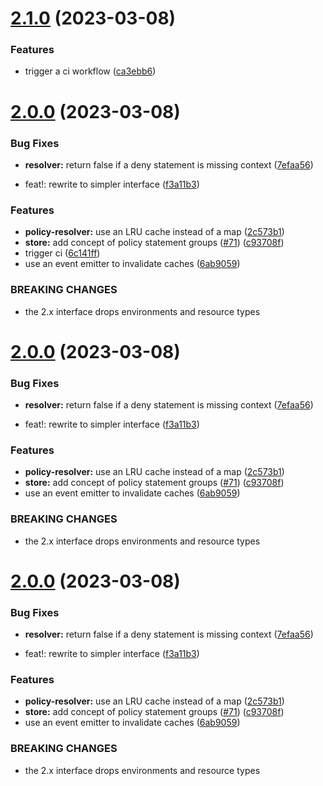 # [2.1.0](https://github.com/freakyfelt/could-could/compare/v2.0.0...v2.1.0) (2023-03-08)


### Features

* trigger a ci workflow ([ca3ebb6](https://github.com/freakyfelt/could-could/commit/ca3ebb61f2f87afd4abed4fe8b32d2158cceaeb8))

# [2.0.0](https://github.com/freakyfelt/could-could/compare/v1.0.0...v2.0.0) (2023-03-08)


### Bug Fixes

* **resolver:** return false if a deny statement is missing context ([7efaa56](https://github.com/freakyfelt/could-could/commit/7efaa56dc01e0cd35d540a6aabeb3e42f74bc880))


* feat!: rewrite to simpler interface ([f3a11b3](https://github.com/freakyfelt/could-could/commit/f3a11b35cca652c4896095741b073d013c0e9bc8))


### Features

* **policy-resolver:** use an LRU cache instead of a map ([2c573b1](https://github.com/freakyfelt/could-could/commit/2c573b1c5c7de0c3582efcacb1304bf6f57785a0))
* **store:** add concept of policy statement groups ([#71](https://github.com/freakyfelt/could-could/issues/71)) ([c93708f](https://github.com/freakyfelt/could-could/commit/c93708ff74245713e86d198f356a1ce2fbd585d6))
* trigger ci ([6c141ff](https://github.com/freakyfelt/could-could/commit/6c141ff784fa77ce8b00cfa7fe80753b59b3625e))
* use an event emitter to invalidate caches ([6ab9059](https://github.com/freakyfelt/could-could/commit/6ab9059d4fba7942cb3ebe105d533cde6bdf2ae1))


### BREAKING CHANGES

* the 2.x interface drops environments and resource types

# [2.0.0](https://github.com/freakyfelt/could-could/compare/v1.0.0...v2.0.0) (2023-03-08)


### Bug Fixes

* **resolver:** return false if a deny statement is missing context ([7efaa56](https://github.com/freakyfelt/could-could/commit/7efaa56dc01e0cd35d540a6aabeb3e42f74bc880))


* feat!: rewrite to simpler interface ([f3a11b3](https://github.com/freakyfelt/could-could/commit/f3a11b35cca652c4896095741b073d013c0e9bc8))


### Features

* **policy-resolver:** use an LRU cache instead of a map ([2c573b1](https://github.com/freakyfelt/could-could/commit/2c573b1c5c7de0c3582efcacb1304bf6f57785a0))
* **store:** add concept of policy statement groups ([#71](https://github.com/freakyfelt/could-could/issues/71)) ([c93708f](https://github.com/freakyfelt/could-could/commit/c93708ff74245713e86d198f356a1ce2fbd585d6))
* use an event emitter to invalidate caches ([6ab9059](https://github.com/freakyfelt/could-could/commit/6ab9059d4fba7942cb3ebe105d533cde6bdf2ae1))


### BREAKING CHANGES

* the 2.x interface drops environments and resource types

# [2.0.0](https://github.com/freakyfelt/could-could/compare/v1.0.0...v2.0.0) (2023-03-08)


### Bug Fixes

* **resolver:** return false if a deny statement is missing context ([7efaa56](https://github.com/freakyfelt/could-could/commit/7efaa56dc01e0cd35d540a6aabeb3e42f74bc880))


* feat!: rewrite to simpler interface ([f3a11b3](https://github.com/freakyfelt/could-could/commit/f3a11b35cca652c4896095741b073d013c0e9bc8))


### Features

* **policy-resolver:** use an LRU cache instead of a map ([2c573b1](https://github.com/freakyfelt/could-could/commit/2c573b1c5c7de0c3582efcacb1304bf6f57785a0))
* **store:** add concept of policy statement groups ([#71](https://github.com/freakyfelt/could-could/issues/71)) ([c93708f](https://github.com/freakyfelt/could-could/commit/c93708ff74245713e86d198f356a1ce2fbd585d6))
* use an event emitter to invalidate caches ([6ab9059](https://github.com/freakyfelt/could-could/commit/6ab9059d4fba7942cb3ebe105d533cde6bdf2ae1))


### BREAKING CHANGES

* the 2.x interface drops environments and resource types
